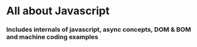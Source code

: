 # All about Javascript
### Includes internals of javascript, async concepts, DOM & BOM and machine coding examples
 
